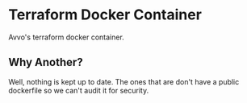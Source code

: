 # Terraform Docker Container

Avvo's terraform docker container.

## Why Another?

Well, nothing is kept up to date. The ones that are don't have a public dockerfile so we can't audit it for security.
